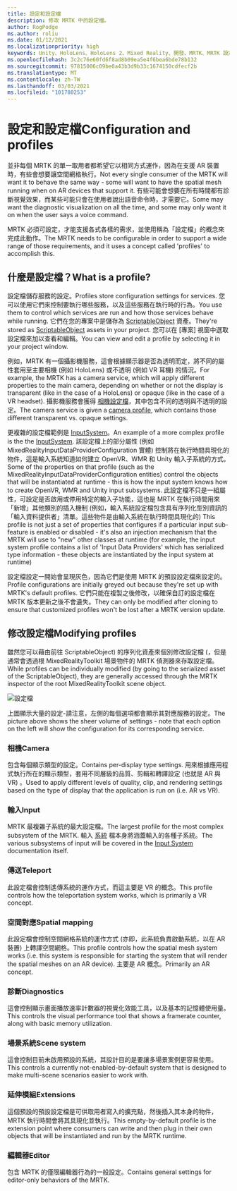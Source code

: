 ```yaml
---
title: 設定和設定檔
description: 修改 MRTK 中的設定檔。
author: RogPodge
ms.author: roliu
ms.date: 01/12/2021
ms.localizationpriority: high
keywords: Unity、HoloLens、HoloLens 2、Mixed Reality、開發、MRTK、MRTK 設定檔
ms.openlocfilehash: 3c2c76e60fd6f8ad8b09ea5e4f6bea6bde78b132
ms.sourcegitcommit: 97815006c09be0a43b3d9b33c1674150cdfecf2b
ms.translationtype: MT
ms.contentlocale: zh-TW
ms.lasthandoff: 03/03/2021
ms.locfileid: "101780253"
---
```

# <a name="configuration-and-profiles"></a><span data-ttu-id="6e461-104">設定和設定檔</span><span class="sxs-lookup"><span data-stu-id="6e461-104">Configuration and profiles</span></span>

<span data-ttu-id="6e461-105">並非每個 MRTK 的單一取用者都希望它以相同方式運作，因為在支援 AR 裝置時，有些會想要讓空間網格執行。</span><span class="sxs-lookup"><span data-stu-id="6e461-105">Not every single consumer of the MRTK will want it to behave the same way - some will want to have the spatial mesh running when on AR devices that support it.</span></span> <span data-ttu-id="6e461-106">有些可能會想要在所有時間都有診斷視覺效果，而某些可能只會在使用者說出語音命令時，才需要它。</span><span class="sxs-lookup"><span data-stu-id="6e461-106">Some may want the diagnostic visualization on all the time, and some may only want it on when the user says a voice command.</span></span>

<span data-ttu-id="6e461-107">MRTK 必須可設定，才能支援各式各樣的需求，並使用稱為「設定檔」的概念來完成此動作。</span><span class="sxs-lookup"><span data-stu-id="6e461-107">The MRTK needs to be configurable in order to support a wide range of those requirements, and it uses a concept called 'profiles' to accomplish this.</span></span>

## <a name="what-is-a-profile"></a><span data-ttu-id="6e461-108">什麼是設定檔？</span><span class="sxs-lookup"><span data-stu-id="6e461-108">What is a profile?</span></span>

<span data-ttu-id="6e461-109">設定檔儲存服務的設定。</span><span class="sxs-lookup"><span data-stu-id="6e461-109">Profiles store configuration settings for services.</span></span> <span data-ttu-id="6e461-110">您可以使用它們來控制要執行哪些服務，以及這些服務在執行時的行為。</span><span class="sxs-lookup"><span data-stu-id="6e461-110">You use them to control which services are run and how those services behave while running.</span></span> <span data-ttu-id="6e461-111">它們在您的專案中是儲存為 [ScriptableObject](https://docs.unity3d.com/Manual/class-ScriptableObject.html) 資產。</span><span class="sxs-lookup"><span data-stu-id="6e461-111">They're stored as [ScriptableObject](https://docs.unity3d.com/Manual/class-ScriptableObject.html) assets in your project.</span></span> <span data-ttu-id="6e461-112">您可以在 [專案] 視窗中選取設定檔來加以查看和編輯。</span><span class="sxs-lookup"><span data-stu-id="6e461-112">You can view and edit a profile by selecting it in your project window.</span></span>

<span data-ttu-id="6e461-113">例如，MRTK 有一個攝影機服務，這會根據顯示器是否為透明而定，將不同的屬性套用至主要相機 (例如 HoloLens) 或不透明 (例如 VR 耳機) 的情況。</span><span class="sxs-lookup"><span data-stu-id="6e461-113">For example, the MRTK has a camera service, which will apply different properties to the main camera, depending on whether or not the display is transparent (like in the case of a HoloLens) or opaque (like in the case of a VR headset).</span></span> <span data-ttu-id="6e461-114">攝影機服務會獲得 [相機設定檔](https://github.com/microsoft/MixedRealityToolkit-Unity/blob/mrtk_release/Assets/MixedRealityToolkit/Definitions/MixedRealityCameraProfile.cs)，其中包含不同的透明與不透明的設定。</span><span class="sxs-lookup"><span data-stu-id="6e461-114">The camera service is given a [camera profile](https://github.com/microsoft/MixedRealityToolkit-Unity/blob/mrtk_release/Assets/MixedRealityToolkit/Definitions/MixedRealityCameraProfile.cs), which contains those different transparent vs. opaque settings.</span></span>

<span data-ttu-id="6e461-115">更複雜的設定檔範例是 [InputSystem](https://github.com/microsoft/MixedRealityToolkit-Unity/blob/mrtk_release/Assets/MixedRealityToolkit/Definitions/InputSystem/MixedRealityInputSystemProfile.cs)。</span><span class="sxs-lookup"><span data-stu-id="6e461-115">An example of a more complex profile is the the [InputSystem](https://github.com/microsoft/MixedRealityToolkit-Unity/blob/mrtk_release/Assets/MixedRealityToolkit/Definitions/InputSystem/MixedRealityInputSystemProfile.cs).</span></span>
<span data-ttu-id="6e461-116">該設定檔上的部分屬性 (例如 MixedRealityInputDataProviderConfiguration 實體) 控制將在執行時間具現化的物件，這是輸入系統知道如何建立 OpenVR、WMR 和 Unity 輸入子系統的方式。</span><span class="sxs-lookup"><span data-stu-id="6e461-116">Some of the properties on that profile (such as the MixedRealityInputDataProviderConfiguration entities) control the objects that will be instantiated at runtime - this is how the input system knows how to create OpenVR, WMR and Unity input subsystems.</span></span> <span data-ttu-id="6e461-117">此設定檔不只是一組屬性，可設定是否啟用或停用特定的輸入子功能，這也是 MRTK 在執行時間用來「新增」其他類別的插入機制 (例如，輸入系統設定檔包含具有序列化型別資訊的「輸入資料提供者」清單。這些物件是由輸入系統在執行時間具現化的) </span><span class="sxs-lookup"><span data-stu-id="6e461-117">This profile is not just a set of properties that configures if a particular input sub-feature is enabled or disabled - it's also an injection mechanism that the MRTK will use to "new" other classes at runtime (for example, the input system profile contains a list of 'Input Data Providers' which has serialized type information - these objects are instantiated by the input system at runtime)</span></span>

<span data-ttu-id="6e461-118">設定檔設定一開始會呈現灰色，因為它們是使用 MRTK 的預設設定檔來設定的。</span><span class="sxs-lookup"><span data-stu-id="6e461-118">Profile configurations are initially greyed out because they're set up with MRTK's default profiles.</span></span>
<span data-ttu-id="6e461-119">它們只能在複製之後修改，以確保自訂的設定檔在 MRTK 版本更新之後不會遺失。</span><span class="sxs-lookup"><span data-stu-id="6e461-119">They can only be modified after cloning to ensure that customized profiles won't be lost after a MRTK version update.</span></span>

## <a name="modifying-profiles"></a><span data-ttu-id="6e461-120">修改設定檔</span><span class="sxs-lookup"><span data-stu-id="6e461-120">Modifying profiles</span></span>

<span data-ttu-id="6e461-121">雖然您可以藉由前往 ScriptableObject) 的序列化資產來個別修改設定檔 (，但是通常會透過根 MixedRealityToolkit 場景物件的 MRTK 偵測器來存取設定檔。</span><span class="sxs-lookup"><span data-stu-id="6e461-121">While profiles can be individually modified (by going to the serialized asset of the ScriptableObject), they are generally accessed through the MRTK inspector of the root MixedRealityToolkit scene object.</span></span>

![設定檔](../features/Images/Profiles/input_profile.png)

<span data-ttu-id="6e461-123">上圖顯示大量的設定-請注意，左側的每個選項都會顯示其對應服務的設定。</span><span class="sxs-lookup"><span data-stu-id="6e461-123">The picture above shows the sheer volume of settings - note that each option on the left will show the configuration for its corresponding service.</span></span>

### <a name="camera"></a><span data-ttu-id="6e461-124">相機</span><span class="sxs-lookup"><span data-stu-id="6e461-124">Camera</span></span>

<span data-ttu-id="6e461-125">包含每個顯示類型的設定。</span><span class="sxs-lookup"><span data-stu-id="6e461-125">Contains per-display type settings.</span></span> <span data-ttu-id="6e461-126">用來根據應用程式執行所在的顯示類型，套用不同層級的品質、剪輯和轉譯設定 (也就是 AR 與 VR) 。</span><span class="sxs-lookup"><span data-stu-id="6e461-126">Used to apply different levels of quality, clip, and rendering settings based on the type of display that the application is run on (i.e. AR vs VR).</span></span>

### <a name="input"></a><span data-ttu-id="6e461-127">輸入</span><span class="sxs-lookup"><span data-stu-id="6e461-127">Input</span></span>

<span data-ttu-id="6e461-128">MRTK 最複雜子系統的最大設定檔。</span><span class="sxs-lookup"><span data-stu-id="6e461-128">The largest profile for the most complex subsystem of the MRTK.</span></span> <span data-ttu-id="6e461-129">輸入 [系統](InputSystem/Terminology.md) 檔本身將涵蓋輸入的各種子系統。</span><span class="sxs-lookup"><span data-stu-id="6e461-129">The various subsystems of input will be covered in the [Input System](InputSystem/Terminology.md) documentation itself.</span></span>

### <a name="teleport"></a><span data-ttu-id="6e461-130">傳送</span><span class="sxs-lookup"><span data-stu-id="6e461-130">Teleport</span></span>

<span data-ttu-id="6e461-131">此設定檔會控制遙傳系統的運作方式，而這主要是 VR 的概念。</span><span class="sxs-lookup"><span data-stu-id="6e461-131">This profile controls how the teleportation system works, which is primarily a VR concept.</span></span>

### <a name="spatial-mapping"></a><span data-ttu-id="6e461-132">空間對應</span><span class="sxs-lookup"><span data-stu-id="6e461-132">Spatial mapping</span></span>

<span data-ttu-id="6e461-133">此設定檔會控制空間網格系統的運作方式 (亦即，此系統負責啟動系統，以在 AR 裝置) 上轉譯空間網格。</span><span class="sxs-lookup"><span data-stu-id="6e461-133">This profile controls how the spatial mesh system works (i.e. this system is responsible for starting the system that will render the spatial meshes on an AR device).</span></span> <span data-ttu-id="6e461-134">主要是 AR 概念。</span><span class="sxs-lookup"><span data-stu-id="6e461-134">Primarily an AR concept.</span></span>

### <a name="diagnostics"></a><span data-ttu-id="6e461-135">診斷</span><span class="sxs-lookup"><span data-stu-id="6e461-135">Diagnostics</span></span>

<span data-ttu-id="6e461-136">這會控制顯示畫面播放速率計數器的視覺化效能工具，以及基本的記憶體使用量。</span><span class="sxs-lookup"><span data-stu-id="6e461-136">This controls the visual performance tool that shows a framerate counter, along with basic memory utilization.</span></span>

### <a name="scene-system"></a><span data-ttu-id="6e461-137">場景系統</span><span class="sxs-lookup"><span data-stu-id="6e461-137">Scene system</span></span>

<span data-ttu-id="6e461-138">這會控制目前未啟用預設的系統，其設計目的是要讓多場景案例更容易使用。</span><span class="sxs-lookup"><span data-stu-id="6e461-138">This controls a currently not-enabled-by-default system that is designed to make multi-scene scenarios easier to work with.</span></span>

### <a name="extensions"></a><span data-ttu-id="6e461-139">延伸模組</span><span class="sxs-lookup"><span data-stu-id="6e461-139">Extensions</span></span>

<span data-ttu-id="6e461-140">這個預設的預設設定檔是可供取用者寫入的擴充點，然後插入其本身的物件，MRTK 執行時間會將其具現化並執行。</span><span class="sxs-lookup"><span data-stu-id="6e461-140">This empty-by-default profile is the extension point where consumers can write and then plug in their own objects that will be instantiated and run by the MRTK runtime.</span></span>

### <a name="editor"></a><span data-ttu-id="6e461-141">編輯器</span><span class="sxs-lookup"><span data-stu-id="6e461-141">Editor</span></span>

<span data-ttu-id="6e461-142">包含 MRTK 的僅限編輯器行為的一般設定。</span><span class="sxs-lookup"><span data-stu-id="6e461-142">Contains general settings for editor-only behaviors of the MRTK.</span></span>

